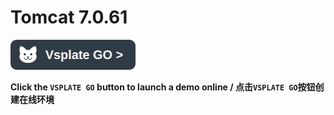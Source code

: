 # Tomcat 7.0.61

<a href="https://www.vsplate.com/?docker-compose=https://github.com/vsplate/dcenvs/tomcat/7.0.61"><img alt="VSPLATE GO" src="https://raw.githubusercontent.com/vsplate/images/master/vsgo_btn.png" width="200px"></a>

**Click the `VSPLATE GO` button to launch a demo online / 点击`VSPLATE GO`按钮创建在线环境**